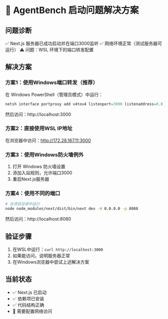 # 🔧 AgentBench 启动问题解决方案

## 问题诊断
✅ Next.js 服务器已成功启动并在端口3000监听
✅ 网络环境正常（测试服务器可运行）
⚠️ 问题：WSL 环境下的端口转发配置

## 解决方案

### 方案1：使用Windows端口转发（推荐）
在 Windows PowerShell（管理员模式）中运行：

```powershell
netsh interface portproxy add v4tov4 listenport=3000 listenaddress=0.0.0.0 connectport=3000 connectaddress=172.28.167.11
```

然后访问：http://localhost:3000

### 方案2：直接使用WSL IP地址
在浏览器中访问：http://172.28.167.11:3000

### 方案3：使用Windows防火墙例外
1. 打开 Windows 防火墙设置
2. 添加入站规则，允许端口3000
3. 重启Next.js服务器

### 方案4：使用不同的端口
```bash
# 在项目目录中运行
node node_modules/next/dist/bin/next dev -H 0.0.0.0 -p 8080
```
然后访问：http://localhost:8080

## 验证步骤
1. 在WSL中运行：`curl http://localhost:3000`
2. 如果能访问，说明服务器正常
3. 在Windows浏览器中尝试上述解决方案

## 当前状态
- ✅ Next.js 已启动
- ✅ 依赖项已安装
- ✅ 代码结构正确
- 🔧 需要配置网络访问